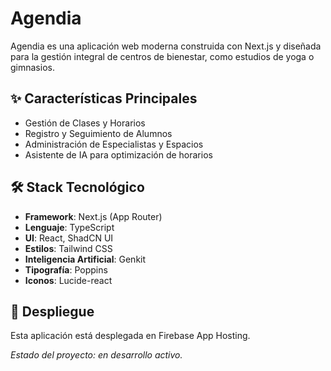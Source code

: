 # Agendia

Agendia es una aplicación web moderna construida con Next.js y diseñada para la gestión integral de centros de bienestar, como estudios de yoga o gimnasios.

## ✨ Características Principales

- Gestión de Clases y Horarios
- Registro y Seguimiento de Alumnos
- Administración de Especialistas y Espacios
- Asistente de IA para optimización de horarios

## 🛠️ Stack Tecnológico

- **Framework**: Next.js (App Router)
- **Lenguaje**: TypeScript
- **UI**: React, ShadCN UI
- **Estilos**: Tailwind CSS
- **Inteligencia Artificial**: Genkit
- **Tipografía**: Poppins
- **Iconos**: Lucide-react

## 🚀 Despliegue

Esta aplicación está desplegada en Firebase App Hosting.

_Estado del proyecto: en desarrollo activo._
